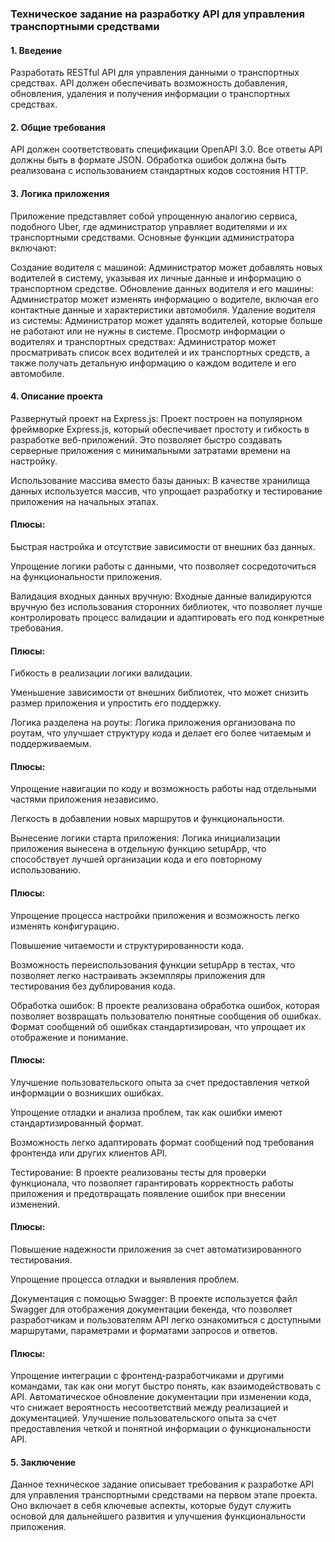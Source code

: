 ### Техническое задание на разработку API для управления транспортными средствами

#### 1. Введение
Разработать RESTful API для управления данными о транспортных средствах. API должен обеспечивать возможность добавления, обновления, удаления и получения информации о транспортных средствах.

#### 2. Общие требования
API должен соответствовать спецификации OpenAPI 3.0.
Все ответы API должны быть в формате JSON.
Обработка ошибок должна быть реализована с использованием стандартных кодов состояния HTTP.

#### 3. Логика приложения
Приложение представляет собой упрощенную аналогию сервиса, подобного Uber, где администратор управляет водителями и их транспортными средствами. Основные функции администратора включают:

Создание водителя с машиной: Администратор может добавлять новых водителей в систему, указывая их личные данные и информацию о транспортном средстве.
Обновление данных водителя и его машины: Администратор может изменять информацию о водителе, включая его контактные данные и характеристики автомобиля.
Удаление водителя из системы: Администратор может удалять водителей, которые больше не работают или не нужны в системе.
Просмотр информации о водителях и транспортных средствах: Администратор может просматривать список всех водителей и их транспортных средств, а также получать детальную информацию о каждом водителе и его автомобиле.

#### 4. Описание проекта
Развернутый проект на Express.js:
Проект построен на популярном фреймворке Express.js, который обеспечивает простоту и гибкость в разработке веб-приложений. Это позволяет быстро создавать серверные приложения с минимальными затратами времени на настройку.

Использование массива вместо базы данных:
В качестве хранилища данных используется массив, что упрощает разработку и тестирование приложения на начальных этапах.

#### Плюсы:

Быстрая настройка и отсутствие зависимости от внешних баз данных.

Упрощение логики работы с данными, что позволяет сосредоточиться на функциональности приложения.

Валидация входных данных вручную:
Входные данные валидируются вручную без использования сторонних библиотек, что позволяет лучше контролировать процесс валидации и адаптировать его под конкретные требования.

#### Плюсы:

Гибкость в реализации логики валидации.

Уменьшение зависимости от внешних библиотек, что может снизить размер приложения и упростить его поддержку.

Логика разделена на роуты:
Логика приложения организована по роутам, что улучшает структуру кода и делает его более читаемым и поддерживаемым.

#### Плюсы:

Упрощение навигации по коду и возможность работы над отдельными частями приложения независимо.

Легкость в добавлении новых маршрутов и функциональности.

Вынесение логики старта приложения:
Логика инициализации приложения вынесена в отдельную функцию setupApp, что способствует лучшей организации кода и его повторному использованию.

#### Плюсы:

Упрощение процесса настройки приложения и возможность легко изменять конфигурацию.

Повышение читаемости и структурированности кода.

Возможность переиспользования функции setupApp в тестах, что позволяет легко настраивать экземпляры приложения для тестирования без дублирования кода.

Обработка ошибок:
В проекте реализована обработка ошибок, которая позволяет возвращать пользователю понятные сообщения об ошибках. Формат сообщений об ошибках стандартизирован, что упрощает их отображение и понимание.

#### Плюсы:

Улучшение пользовательского опыта за счет предоставления четкой информации о возникших ошибках.

Упрощение отладки и анализа проблем, так как ошибки имеют стандартизированный формат.

Возможность легко адаптировать формат сообщений под требования фронтенда или других клиентов API.

Тестирование:
В проекте реализованы тесты для проверки функционала, что позволяет гарантировать корректность работы приложения и предотвращать появление ошибок при внесении изменений.

#### Плюсы:

Повышение надежности приложения за счет автоматизированного тестирования.

Упрощение процесса отладки и выявления проблем.

Документация с помощью Swagger:
В проекте используется файл Swagger для отображения документации бекенда, что позволяет разработчикам и пользователям API легко ознакомиться с доступными маршрутами, параметрами и форматами запросов и ответов.

#### Плюсы:

Упрощение интеграции с фронтенд-разработчиками и другими командами, так как они могут быстро понять, как взаимодействовать с API.
Автоматическое обновление документации при изменении кода, что снижает вероятность несоответствий между реализацией и документацией.
Улучшение пользовательского опыта за счет предоставления четкой и понятной информации о функциональности API.

#### 5. Заключение
Данное техническое задание описывает требования к разработке API для управления транспортными средствами на первом этапе проекта. Оно включает в себя ключевые аспекты, которые будут служить основой для дальнейшего развития и улучшения функциональности приложения.
